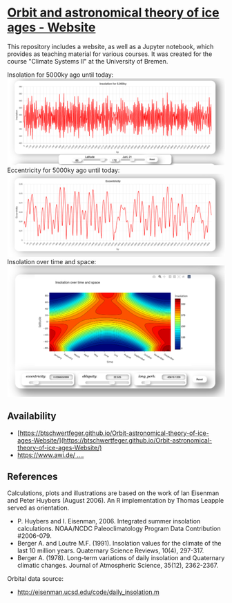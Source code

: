 # [Orbit and astronomical theory of ice ages - Website](https://btschwertfeger.github.io/Orbit-astronomical-theory-of-ice-ages-Website/)

This repository includes a website, as well as a Jupyter notebook, which provides as teaching material for various courses. It was created for the course "Climate Systems II" at the University of Bremen.

Insolation for 5000ky ago until today:
![Insolation 5000ky ago](images/inso5000ky.png)
Eccentricity for 5000ky ago until today:
![Eccentricity 5000ky ago](images/ecc5000ky.png)
Insolation over time and space:
![Insolation over time and space](images/insots.png)

## Availability

- [https://btschwertfeger.github.io/Orbit-astronomical-theory-of-ice-ages-Website/](https://btschwertfeger.github.io/Orbit-astronomical-theory-of-ice-ages-Website/)
- [https://www.awi.de/ ....](https://www.awi.de/fileadmin/user_upload/AWI/Forschung/Klimawissenschaft/Dynamik_des_Palaeoklimas/OrbitalTheoryOfIceAges/)

## References

Calculations, plots and illustrations are based on the work of Ian Eisenman and Peter Huybers (August 2006). An R implementation by Thomas Leapple served as orientation.

- P. Huybers and I. Eisenman, 2006. Integrated summer insolation calculations. NOAA/NCDC Paleoclimatology Program Data Contribution #2006-079.
- Berger A. and Loutre M.F. (1991). Insolation values for the climate of the last 10 million years. Quaternary Science Reviews, 10(4), 297-317.
- Berger A. (1978). Long-term variations of daily insolation and Quaternary climatic changes. Journal of Atmospheric Science, 35(12), 2362-2367.

Orbital data source:

- http://eisenman.ucsd.edu/code/daily_insolation.m
